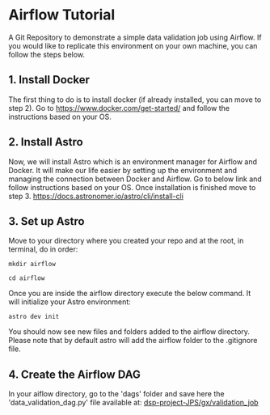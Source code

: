 # Airflow Tutorial
A Git Repository to demonstrate a simple data validation job using Airflow. If you would like to replicate this environment on your own machine, you can follow the steps below. 

## 1. Install Docker
The first thing to do is to install docker (if already installed, you can move to step 2).
Go to https://www.docker.com/get-started/ and follow the instructions based on your OS.

## 2. Install Astro
Now, we will install Astro which is an environment manager for Airflow and Docker. It will make our life easier by setting up the environment and managing the connection between Docker and Airflow.
Go to below link and follow instructions based on your OS. Once installation is finished move to step 3. 
https://docs.astronomer.io/astro/cli/install-cli

## 3. Set up Astro
Move to your directory where you created your repo and at the root, in terminal, do in order:

```
mkdir airflow
```

```
cd airflow
```

Once you are inside the airflow directory execute the below command. It will initialize your Astro environment:
```
astro dev init
```

You should now see new files and folders added to the airflow directory. Please note that by default astro will add the airflow folder to the .gitignore file.

## 4. Create the Airflow DAG
In your aiflow directory, go to the 'dags' folder and save here the 'data_validation_dag.py' file available at: [dsp-project-JPS/gx/validation_job](https://github.com/julienguyet/airflow-tutorial/blob/main/airflow/dags/data_validation_dag.py)
